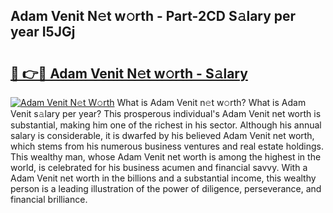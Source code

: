 ## Adam Venit N𝚎t w𝚘rth - Part-2CD S𝚊lary per year I5JGj

# <h2><a href="http://gc1z46p.nevu.top/?p=Adam+Venit">🔗 👉🔴 Adam Venit N𝚎t w𝚘rth - S𝚊lary</a></h2>

[![Adam Venit N𝚎t W𝚘rth](https://i.imgur.com/Oavwk0R.jpeg)](http://gc1z46p.nevu.top/?p=Adam+Venit)
What is Adam Venit n𝚎t w𝚘rth? What is Adam Venit s𝚊lary per year?
This prosperous individual's Adam Venit net worth is substantial, making him one of the richest in his sector. Although his annual salary is considerable, it is dwarfed by his believed Adam Venit net worth, which stems from his numerous business ventures and real estate holdings. This wealthy man, whose Adam Venit net worth is among the highest in the world, is celebrated for his business acumen and financial savvy. With a Adam Venit net worth in the billions and a substantial income, this wealthy person is a leading illustration of the power of diligence, perseverance, and financial brilliance.

